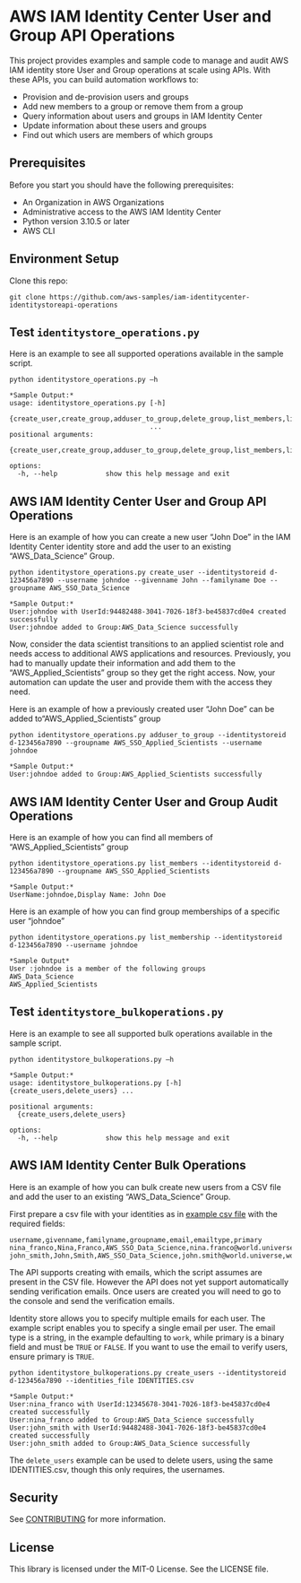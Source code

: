# AWS IAM Identity Center User and Group API Operations

This project provides examples and sample code to manage and audit AWS IAM identity store User and Group operations at scale using APIs. With these APIs, you can build automation workflows to:
* Provision and de-provision users and groups 
* Add new members to a group or remove them from a group
* Query information about users and groups in IAM Identity Center
* Update information about these users and groups
* Find out which users are members of which groups

## Prerequisites

Before you start you should have the following prerequisites:
  * An Organization in AWS Organizations
  * Administrative access to the AWS IAM Identity Center
  * Python version 3.10.5 or later
  * AWS CLI

## Environment Setup

Clone this repo:

```
git clone https://github.com/aws-samples/iam-identitycenter-identitystoreapi-operations

```

## Test `identitystore_operations.py`

Here is an example to see all supported operations available in the sample script.

```
python identitystore_operations.py —h

*Sample Output:*
usage: identitystore_operations.py [-h]
                                   {create_user,create_group,adduser_to_group,delete_group,list_members,list_membership}
                                   ...
positional arguments:
  {create_user,create_group,adduser_to_group,delete_group,list_members,list_membership}

options:
  -h, --help            show this help message and exit

```

## AWS IAM Identity Center User and Group API Operations

Here is an example of how you can create a new user “John Doe” in the IAM Identity Center identity store and add the user to an existing “AWS_Data_Science” Group.

```
python identitystore_operations.py create_user --identitystoreid d-123456a7890 --username johndoe --givenname John --familyname Doe --groupname AWS_SSO_Data_Science

*Sample Output:*
User:johndoe with UserId:94482488-3041-7026-18f3-be45837cd0e4 created successfully
User:johndoe added to Group:AWS_Data_Science successfully
```

Now, consider the data scientist transitions to an applied scientist role and needs access to additional AWS applications and resources. Previously, you had to manually update their information and add them to the “AWS_Applied_Scientists” group so they get the right access. Now, your automation can update the user and provide them with the access they need. 
 
Here is an example of how a previously created user “John Doe” can be added to“AWS_Applied_Scientists” group

```
python identitystore_operations.py adduser_to_group --identitystoreid d-123456a7890 --groupname AWS_SSO_Applied_Scientists --username johndoe

*Sample Output:*
User:johndoe added to Group:AWS_Applied_Scientists successfully
```

## AWS IAM Identity Center User and Group Audit Operations

Here is an example of how you can find all members of “AWS_Applied_Scientists” group

```
python identitystore_operations.py list_members --identitystoreid d-123456a7890 --groupname AWS_SSO_Applied_Scientists 

*Sample Output:*
UserName:johndoe,Display Name: John Doe 
```

Here is an example of how you can find group memberships of a specific user “johndoe”

```
python identitystore_operations.py list_membership --identitystoreid d-123456a7890 --username johndoe

*Sample Output*
User :johndoe is a member of the following groups
AWS_Data_Science
AWS_Applied_Scientists
```

## Test `identitystore_bulkoperations.py`

Here is an example to see all supported bulk operations available in the sample script.

```
python identitystore_bulkoperations.py —h

*Sample Output:*
usage: identitystore_bulkoperations.py [-h] {create_users,delete_users} ...

positional arguments:
  {create_users,delete_users}

options:
  -h, --help            show this help message and exit

```

## AWS IAM Identity Center Bulk Operations

Here is an example of how you can bulk create new users from a CSV file and add the user to an existing “AWS_Data_Science” Group.

First prepare a csv file with your identities as in [example csv file](examples/example.csv) with the required fields:

```
username,givenname,familyname,groupname,email,emailtype,primary
nina_franco,Nina,Franco,AWS_SSO_Data_Science,nina.franco@world.universe,work,TRUE
john_smith,John,Smith,AWS_SSO_Data_Science,john.smith@world.universe,work,TRUE
```

The API supports creating with emails, which the script assumes are present in the CSV file.
However the API does not yet support automatically sending verification emails.
Once users are created you will need to go to the console and send the verification emails.

Identity store allows you to specify multiple emails for each user.
The example script enables you to specify a single email per user.
The email type is a string, in the example defaulting to `work`, while primary is a binary field and must be `TRUE` or `FALSE`.
If you want to use the email to verify users, ensure primary is `TRUE`.

```
python identitystore_bulkoperations.py create_users --identitystoreid d-123456a7890 --identities_file IDENTITIES.csv

*Sample Output:*
User:nina_franco with UserId:12345678-3041-7026-18f3-be45837cd0e4 created successfully
User:nina_franco added to Group:AWS_Data_Science successfully
User:john_smith with UserId:94482488-3041-7026-18f3-be45837cd0e4 created successfully
User:john_smith added to Group:AWS_Data_Science successfully
```

The `delete_users` example can be used to delete users, using the same IDENTITIES.csv, though this only requires, the usernames.

## Security

See [CONTRIBUTING](CONTRIBUTING.md#security-issue-notifications) for more information.

## License

This library is licensed under the MIT-0 License. See the LICENSE file.


